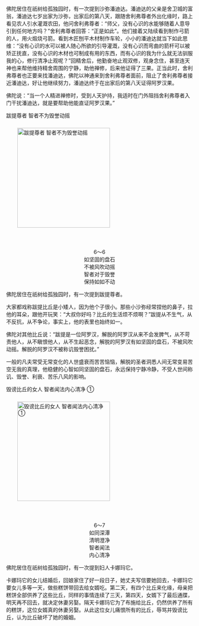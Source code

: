 佛陀居住在祇树给孤独园时，有一次提到沙弥潘迪达。潘迪达的父亲是舍卫城的富翁，潘迪达七岁出家为沙弥，出家后的第八天，跟随舍利弗尊者外出化缘时，路上看见农人引水灌溉农田，他问舍利弗尊者：“师父，没有心识的水能够随着人意导引到任何地方吗？”舍利弗尊者回答：“正是如此”。他们接着又陆续看到制作弓箭的人，用火煅烧弓箭。看到木匠刨平木材制作车轮，小小的潘迪达就当下如此思维：“没有心识的水可以被人随心所欲的引导灌溉，没有心识而弯曲的箭杆可以被矫正抚直，没有心识的木材也可制成有用的东西，而有心识的我为什么就无法驯服我的心，修行清净止观呢？”回精舍后，他勤奋地止观双修，观身念住，甚至连天神也来帮他维持精舍周围的宁静，助他禅修，后来他证得了三果。正当此时，舍利弗尊者也正要来找潘迪达，佛陀以神通来到舍利弗尊者面前，阻止了舍利弗尊者接近潘迪达，好让他继续努力，潘迪达终于在出家后的第八天证得阿罗汉果。

佛陀说：“当一个人精进禅修时，受到人天护持，我适时在门外阻挡舍利弗尊者入门干扰潘迪达，就是要帮助他能直证阿罗汉果。”



跋提尊者 智者不为毁誉动摇

<div class="e2">
<img src="images/fjj-29-2.gif" width="250" height="269" hspace="30" vspace="10" align="middle" alt="跋提尊者 智者不为毁誉动摇"/>
<div>
<p>&nbsp;</p> <p></p> <p align="center"> 6～6<br>
 如坚固的盘石<br>
 不被风吹动摇<br>
 智者对于毁誉<br>
 保持如如不动</p>
</div>
</div>

佛陀居住在祇树给孤独园时，有一次提到跋提尊者。

大家都戏称跋提比丘是小矮人，因为他个子很小。那些小沙弥经常捏他的鼻子，拉他的耳朵，跟他开玩笑：“大叔你好吗？比丘的生活烦不烦啊？”跋提从不生气，从不反抗，从不争论，事实上，他的表里也始终如一。

佛陀对其他比丘说：“跋提是一位阿罗汉，解脱的阿罗汉从来不会发脾气，从不苛责他人，从不瞋恨他人，从不生起恶念，解脱的阿罗汉有如坚固的盘石，不被风吹动摇。解脱的阿罗汉不被称讥毁誉困扰。”

一般的凡夫常受无常变化的人世盛衰而苦苦恼恼，解脱的圣者洞悉人间无常变易苦空无我的真理，他稳健的心智如同坚固的盘石，永远保持宁静冷静，不受人世间称讥、毁誉、利衰、苦乐八风的影响。



毁谤比丘的女人 智者闻法内心清净 ①

<div class="e2">
<img src="images/fjj-29-3.gif" width="250" height="268" hspace="30" vspace="10" align="middle" alt="毁谤比丘的女人 智者闻法内心清净 ①"/>
<div>
<p>&nbsp;</p> <p></p> <p align="center"> 6～7<br>
 如同深潭<br>
 清明澄净<br>
 智者闻法<br>
 内心清净<br>
 </p>
</div>
</div>

佛陀居住在祇树给孤独园时，有一次提到妇人卡娜玛它。

卡娜玛它的女儿结婚后，回娘家住了好一段日子，她丈夫写信要她回去，卡娜玛它要女儿多等一天，做些糕饼带回去给女婿吃。第二天，有四个比丘来化缘，母亲把糕饼全部供养了这些比丘，同样的事情连续了三天，第四天，女婿下了最后通牒，明天再不回去，就决定休妻另娶。隔天卡娜玛它为了布施给比丘，仍然供养了所有的糕饼，这位女婿真的休妻另娶。从此这位女儿痛恨所有的比丘，辱骂并毁谤比丘，认为比丘破坏了她的婚姻。
